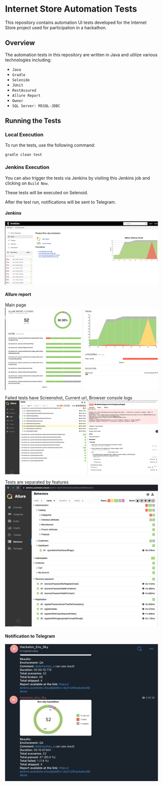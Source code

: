 # Internet Store Automation Tests

This repository contains automation UI tests developed for the Internet Store project used for participation in a hackathon.

## Overview

The automation tests in this repository are written in Java and utilize various technologies including:
- `Java`
- `Gradle`
- `Selenide`
- `JUnit`
- `RestAssured`
- `Allure Report`
- `Owner`
- `SQL Server: MSSQL-JDBC`

## Running the Tests

### Local Execution

To run the tests, use the following command:
```bash
gradle clean test
```

### Jenkins Execution
You can also trigger the tests via Jenkins by visiting this Jenkins job and clicking on `Build Now`. 

These tests will be executed on Selenoid. 

After the test run, notifications will be sent to Telegram.


#### Jenkins
![Jenkins](src/test/resources/images/Jenkins.png)

#### Allure report
Main page
![Allure](src/test/resources/images/AllureReportMainPage.png)

Failed tests have Screenshot, Current url, Browser console logs
![Allure2](src/test/resources/images/Allure2.png)

Tests are separated by features
![Allure2](src/test/resources/images/Allure3.png)

#### Notification to Telegram
![Telegram](src/test/resources/images/Telegram.png)